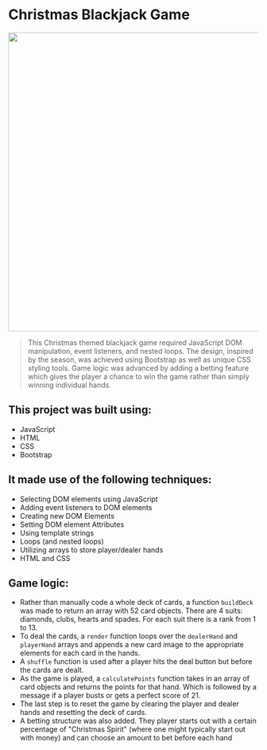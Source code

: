 
# Christmas Blackjack Game
 <img width="600" src="images/screenshot.png">
 
>This Christmas themed blackjack game required JavaScript DOM manipulation, event listeners, and nested loops. The design, inspired by the season, was achieved using Bootstrap as well as unique CSS styling tools. Game logic was advanced by adding a betting feature which gives the player a chance to win the game rather than simply winning individual hands.
 
 ## This project was built using:
 * JavaScript 
 * HTML 
 * CSS 
 * Bootstrap 
 
 ## It made use of the following techniques:
* Selecting DOM elements using JavaScript
* Adding event listeners to DOM elements
* Creating new DOM Elements
* Setting DOM element Attributes
* Using template strings
* Loops (and nested loops)
* Utilizing arrays to store player/dealer hands
* HTML and CSS

## Game logic: 
* Rather than manually code a whole deck of cards, a function `buildDeck` was made to return an array with 52 card objects. There are 4 suits: diamonds, clubs, hearts and spades. For each suit there is a rank from 1 to 13.
* To deal the cards, a `render` function loops over the `dealerHand` and `playerHand` arrays and appends a new card image to the appropriate elements for each card in the hands.
* A `shuffle` function is used after a player hits the deal button but before the cards are dealt.
* As the game is played, a `calculatePoints` function takes in an array of card objects and returns the points for that hand. Which is followed by a message if a player busts or gets a perfect score of 21. 
* The last step is to reset the game by clearing the player and dealer hands and resetting the deck of cards.
* A betting structure was also added. They player starts out with a certain percentage of "Christmas Spirit" (where one might typically start out with money) and can choose an amount to bet before each hand


